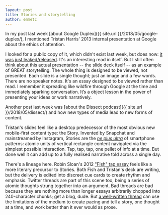 ```yaml
---
layout: post
title: Stories and storytelling
author: emmetc
---
```


In my post last week [about Google Duplex]({{ site.url }}/2018/05/google-duplex/), I mentioned Tristan Harris' 2013 internal presentation at Google about the ethics of attention.

I looked for a public copy of it, which didn't exist last week, but does now: [it was just leaked/released](https://www.theverge.com/2018/5/10/17333574/google-android-p-update-tristan-harris-design-ethics). It's an interesting read in itself. But I still often think about this actual presentation -- the slide deck itself -- as an example of GREAT storytelling. The whole thing is designed to be viewed, not presented. Each slide is a single thought; just an image and a few words. There are no speaker notes. It's an essay designed to be viewed rather than read. I remember it spreading like wildfire through Google at the time and immediately sparking conversation. It’s a object lesson in the power of presenting your ideas or work narratively.

Another post last week was [about the Dissect podcast]({{ site.url }}/2018/05/dissect/) and how new types of media lead to new forms of content.

Tristan's slides feel like a desktop predecessor of the most obvious new mobile-first content type: the Story. Invented by Snapchat and mainstreamed by Instagram, Stories are the [_ne plus ultra_](https://www.theatlantic.com/technology/archive/2018/05/smartphone-stories-snapchat-instagram-facebook/559517/) of smartphone patterns: atomic units of vertical rectangle content navigated via the simplest possible interaction. Tap, tap, tap, one pellet of info at a time. But done well it can add up to a fully realised narrative told across a single day.

There's a lineage here. Robin Sloan's 2012 ["Fish" tap essay](https://www.robinsloan.com/fish/) feels like a more literary precursor to Stories. Both Fish and Tristan's deck are writing, but the delivery is edited into discreet cue cards to create rhythm and emphasis. Twitter threads are part of this scene too, being a series of atomic thoughts strung together into an argument. Bad threads are bad because they are nothing more than longer essays arbitrarily chopped into 240-character chunks; get a blog, dude. But [a well-written thread](https://twitter.com/gawanmac/status/984865835566141440) can use the limitations of the medium to create pacing and tell a story, one thought at a time, and work better than it ever would as prose.